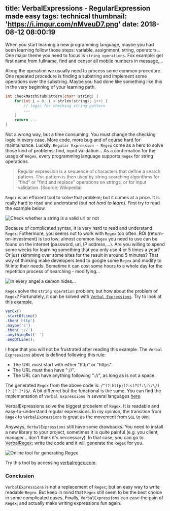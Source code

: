 title: VerbalExpressions - RegularExpression made easy
tags: technical
thumbnail: 'https://i.imgur.com/nMveuD7.png'
date: 2018-08-12 08:00:19
---
When you start learning a new programming language, maybe you had been learning follow those steps: variable, assignment, string, operators... One major theme you need to focus is `string operations`. Fox example: get first name from fullname, find and censor all mobile numbers in message,...

Along the operation we usually need to process some common procedure. One repeated procedure is finding a substring and implement some operations over the substring. Maybe you had done like something like this in the very beginning of your learning path.

```C
int checkMatchStubPattern(char* string) {
    for(int i = 0; i < strlen(string); i++) {
        // logic for checking string pattern
        ...
    }
    return ...
}
```
<!-- more -->

Not a wrong way, but a time consuming. You must change the checking logic in every case. More code, more bug and of course hard for maintainance. Luckily, `Regular Expression - Regex` come as a hero to solve those kind of problems: find, input validation... As a confirmation for the usage of `Regex`, every programming language supports `Regex` for string operations.

>Regular expression is a sequence of characters that define a search pattern. This pattern is then used by string searching algorithms for "find" or "find and replace" operations on strings, or for input validation. (Source: Wikipedia)

`Regex` is an efficient tool to solve that problem; but it comes at a price. It is really hard to read and understand (but *not hard to learn*). First try to read the example below.

![Check whether a string is a valid url or not](https://i.imgur.com/nMveuD7.png)

Because of complicated syntax, it is very hard to read and understand `Regex`. Futhermore, you seems not to work with `Regex` too often. ROI (return-on-investment) is too low; almost common `Regex` you need to use can be found on the internet (password, url, IP address,...). Are you willing to spend some weeks for learning something that you only use 4 or 5 times a year? Or just skimming over some sites for the result in around 5 minutes? That way of thinking make developers tend to google some `Regex` and modify to fit into their needs. Sometime it can cost some hours to a whole day for the repetition process of searching - modifying...

![In every angel a demon hides...](https://i.imgur.com/j3G9xyP.png)

`Regex` solve the `string operation` problem; but how about the problem of `Regex`? Fortunately, it can be solved with [`Verbal Expressions`](http://verbalexpressions.github.io/). Try to look at this example.

```javascript
VerEx()
.startOfLine()
.then('http')
.maybe('s')
.then('://')
.anythingBut(' ')
.endOfLine();
``` 

I hope that you will not be frustrated after reading this example. The `Verbal Expressions` above is defined following this rule:
- The URL must start with either "http" or "https".
- The URL must then have "://".
- The URL can have anything following "://", as long as is not a space.

The generated `Regex` from the above code is: `/^(?:http)(?:s)?(?:\:\/\/)(?:[^ ]*)$/`. A bit diffenret but the functional is the same. You can find the implementation of `Verbal Expressions` in several languages [here](http://verbalexpressions.github.io/).

VerbalExpressions solve the biggest probelem of `Regex`. It is readable and easy-to-understand regular expressions. In my opinion, the transition from `Regex` to `VerbalExpressions` is great as the movement from `SQL` to `ORM`.  

Anyways, `VerbalExpressions` still have some drawbacks. You need to install a new library to your project, sometimes it is quite painful (e.g. you client, manager... don't think it's neccessary). In that case, you can go to [VerbalRegex](https://verbalregex.com/); write the code and it will generate the `Regex` for you.

![Online tool for generating `Regex`](https://i.imgur.com/w0uMzYE.png)

Try this tool by accessing [verbalregex.com](https://verbalregex.com/).

### Conclusion

`VerbalExpressions` is not a replacement of `Regex`; but an easy way to write readable `Regex`. But keep in mind that `Regex` still seem to be the best choice in some complicated cases. Finally, `VerbalExpressions` can ease the pain of `Regex`, and actually make writing expressions fun again. 